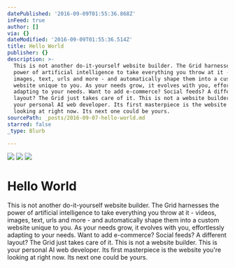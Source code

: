 ```yaml
---
datePublished: '2016-09-09T01:55:36.868Z'
inFeed: true
author: []
via: {}
dateModified: '2016-09-09T01:55:36.514Z'
title: Hello World
publisher: {}
description: >-
  This is not another do-it-yourself website builder. The Grid harnesses the
  power of artificial intelligence to take everything you throw at it - videos,
  images, text, urls and more - and automatically shape them into a custom
  website unique to you. As your needs grow, it evolves with you, effortlessly
  adapting to your needs. Want to add e-commerce? Social feeds? A different
  layout? The Grid just takes care of it. This is not a website builder. This is
  your personal AI web developer. Its first masterpiece is the website you're
  looking at right now. Its next one could be yours.
sourcePath: _posts/2016-09-07-hello-world.md
starred: false
_type: Blurb

---
```

![](https://the-grid-user-content.s3-us-west-2.amazonaws.com/c9cf76f8-e323-4139-843c-7e81e9e85bd9.jpg)
![](https://the-grid-user-content.s3-us-west-2.amazonaws.com/71a3d040-9bf3-4672-8dd9-d94514378f11.jpg)
![](https://the-grid-user-content.s3-us-west-2.amazonaws.com/0336a740-34a4-4f04-8900-5016a1e37e78.jpg)

# Hello World

This is not another do-it-yourself website builder. The Grid harnesses the power of artificial intelligence to take everything you throw at it - videos, images, text, urls and more - and automatically shape them into a custom website unique to you. As your needs grow, it evolves with you, effortlessly adapting to your needs. Want to add e-commerce? Social feeds? A different layout? The Grid just takes care of it. This is not a website builder. This is your personal AI web developer. Its first masterpiece is the website you're looking at right now. Its next one could be yours.
